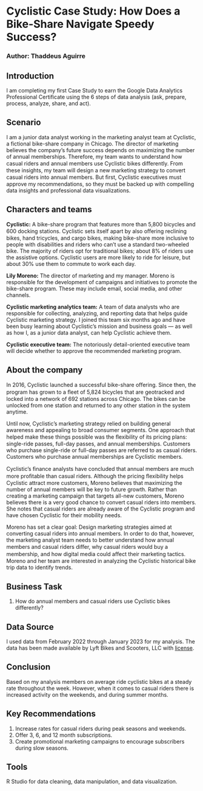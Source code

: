 # Cyclistic Case Study: How Does a Bike-Share Navigate Speedy Success?
### Author: Thaddeus Aguirre

## Introduction
I am completing my first Case Study to earn the Google Data Analytics Professional Certificate using the 6 steps of data analysis (ask, prepare, process, analyze, share, and act).

## Scenario
I am a junior data analyst working in the marketing analyst team at Cyclistic, a fictional bike-share company in Chicago. The director of marketing believes the company’s future success depends on maximizing the number of annual memberships. Therefore, my team wants to understand how casual riders and annual members use Cyclistic bikes diﬀerently. From these insights, my team will design a new marketing strategy to convert casual riders into annual members. But ﬁrst, Cyclistic executives must approve my recommendations, so they must be backed up with compelling data insights and professional data visualizations.

## Characters and teams
**Cyclistic:** A bike-share program that features more than 5,800 bicycles and 600 docking stations. Cyclistic sets itself apart by also oﬀering reclining bikes, hand tricycles, and cargo bikes, making bike-share more inclusive to people with disabilities and riders who can’t use a standard two-wheeled bike. The majority of riders opt for traditional bikes; about 8% of riders use the assistive options. Cyclistic users are more likely to ride for leisure, but about 30% use them to commute to work each day.

**Lily Moreno:** The director of marketing and my manager. Moreno is responsible for the development of campaigns and initiatives to promote the bike-share program. These may include email, social media, and other channels.

**Cyclistic marketing analytics team:** A team of data analysts who are responsible for collecting, analyzing, and reporting data that helps guide Cyclistic marketing strategy. I joined this team six months ago and have been busy learning about Cyclistic’s mission and business goals — as well as how I, as a junior data analyst, can help Cyclistic achieve them.

**Cyclistic executive team:** The notoriously detail-oriented executive team will decide whether to approve the recommended marketing program.
## About the company
In 2016, Cyclistic launched a successful bike-share oﬀering. Since then, the program has grown to a ﬂeet of 5,824 bicycles that are geotracked and locked into a network of 692 stations across Chicago. The bikes can be unlocked from one station and returned to any other station in the system anytime.

Until now, Cyclistic’s marketing strategy relied on building general awareness and appealing to broad consumer segments. One approach that helped make these things possible was the ﬂexibility of its pricing plans: single-ride passes, full-day passes, and annual memberships. Customers who purchase single-ride or full-day passes are referred to as casual riders. Customers who purchase annual memberships are Cyclistic members.

Cyclistic’s ﬁnance analysts have concluded that annual members are much more proﬁtable than casual riders. Although the pricing ﬂexibility helps Cyclistic attract more customers, Moreno believes that maximizing the number of annual members will be key to future growth. Rather than creating a marketing campaign that targets all-new customers, Moreno believes there is a very good chance to convert casual riders into members. She notes that casual riders are already aware of the Cyclistic program and have chosen Cyclistic for their mobility needs.

Moreno has set a clear goal: Design marketing strategies aimed at converting casual riders into annual members. In order to do that, however, the marketing analyst team needs to better understand how annual members and casual riders diﬀer, why casual riders would buy a membership, and how digital media could aﬀect their marketing tactics. Moreno and her team are interested in analyzing the Cyclistic historical bike trip data to identify trends.

## Business Task
1. How do annual members and casual riders use Cyclistic bikes differently?

## Data Source
I used data from February 2022 through January 2023 for my analysis.
The data has been made available by Lyft Bikes and Scooters, LLC with [license](https://ride.divvybikes.com/data-license-agreement).

## Conclusion
Based on my analysis members on average ride cyclistic bikes at a steady rate throughout the week. However, when it comes to casual riders there is increased activity on the weekends, and during summer months. 

## Key Recommendations
1. Increase rates for casual riders during peak seasons and weekends.
2. Offer 3, 6, and 12 month subscriptions.
3. Create promotional marketing campaigns to encourage subscribers during slow seasons.

## Tools
R Studio for data cleaning, data manipulation, and data visualization.
